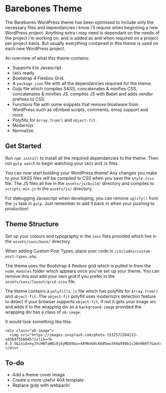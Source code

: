 # Barebones Theme

The Barebones WordPress theme has been optimised to include only the necessary files and dependancies i know i'll require when beginning a new WordPress project. Anything extra i may need is dependant on the needs of the project i'm working on, and is added as and when required on a project per project basis. But usually everything contained in this theme is used on each new WordPress project.

An overview of what this theme contains:

- Supports `ES6` Javascript.
- `SASS` ready.
- Bootstrap 4 Flexbox Grid.
- A `package.json` file with all the dependancies required for the theme.
- Gulp file which compiles SASS, concatenates & minifies CSS, concatenates & minifies JS, compiles JS with Babel and adds vendor prefixes to CSS.
- Functions file with some snippets that remove bloatware from WordPress such as oEmbed scripts, comments, emoji support and more.  
- Polyfills for `Array.from()` and `object-fit`.
- Modernizr.
- Normalize.

## Get Started

Run `npm install` to install all the required dependancies to the theme. Then run `gulp watch` to begin watching your `SASS` and `JS` files.

You can now start building your WordPress theme! Any changes you make to your SASS files will be compiled to CSS when you save the `style.scss` file. The JS files all live in the `assets/js/build/` directory and compiles to `scripts.min.js` in the `assets/js/` directory.

For debugging Javascript when developing, you can remove `uglify()` from the `js` task in `gulp`. Just remember to add it back in when your pushing to production!   

## Theme Structure

Set up your colours and typography in the `sass` files provided which live in the `assets/sass/base/` directory. 

When adding Custom Post Types, place your code in `/includes/custom-post-types.php`.

The theme uses the Bootstrap 4 flexbox grid which is pulled in from the `node_modules` folder which appears once you've set up your theme. You can remove this and add your own grid if you prefer in the `assets/sass/layout/grid.scss` file.

The theme contains a `polyfills.js` file which has polyfills for `Array.from()` and `object-fit`. The `object-fit` polyfill uses modernizrs detection feature to detect if your browser supports `object-fit`, if not it gets your image src and adds it to the wrapping div as a `background-image` provided the wrapping div has a class of `ob-image`.

It would look something like this:

```
<div class="ob-image">
  <img src="https://images.unsplash.com/photo-1532572204213-a43b97556045?ixlib=rb-0.3.5&ixid=eyJhcHBfaWQiOjEyMDd9&s=4896eb0c6605ee360a949b1c20e90df7&auto=format&fit=crop&w=634&q=80">
</div>
```

## To-do

- Add a theme cover image
- Create a more useful 404 template
- Replace gulp with webpack!
